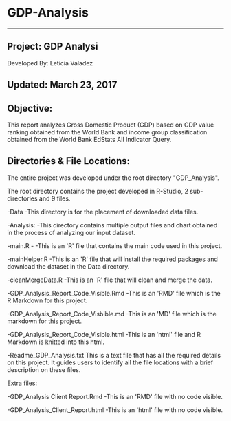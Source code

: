 # GDP-Analysis

---------------------------------
Project: GDP Analysi
---------------------------------
Developed By:	Leticia Valadez 

Updated: March 23, 2017
------------------------------------------------------------------------------------------------------------------------------------------------------------------------------


Objective:
----------

This report analyzes Gross Domestic Product (GDP) based on GDP value ranking obtained from the World Bank and income group 
classification obtained from the World Bank EdStats All Indicator Query.  


Directories & File Locations:
-----------------------------

The entire project was developed under the root directory "GDP_Analysis".

The root directory contains the project developed in R-Studio, 2 sub-directories and 9 files.

 -Data         -This directory is for the placement of downloaded data files.
 
 -Analysis:	   -This directory contains multiple output files and chart obtained in the process of analyzing our input dataset.
 
 -main.R -		   -This is an 'R' file that contains the main code used in this project. 
 
 -mainHelper.R	  -This is an 'R' file that will install the required packages and download the dataset in the Data directory.
 
 -cleanMergeData.R	  -This is an 'R' file that will clean and merge the data.
 
 -GDP_Analysis_Report_Code_Visible.Rmd		-This is an 'RMD' file which is the R Markdown for this project.
 
 -GDP_Analysis_Report_Code_Visbible.md   -This is an 'MD' file which is the markdown for this project.
 
 -GDP_Analysis_Report_Code_Visible.html   -This is an 'html' file and R Markdown is knitted into this html.

  -Readme_GDP_Analysis.txt	This is a text file that has all the required details on this project. 
   It guides users to identify all 	 the file locations with a brief description on these files.
      
 
 
 Extra files:
 
 
 -GDP_Analysis Client Report.Rmd   -This is an 'RMD' file with no code visible.
 
 -GDP_Analysis_Client_Report.html   -This is an 'html' file with no code visible.
 
 
 



